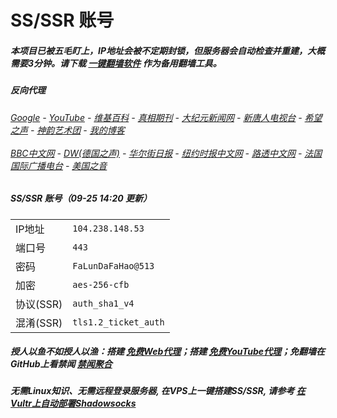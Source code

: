 # SS/SSR 账号 

##### 本项目已被五毛盯上，IP地址会被不定期封锁，但服务器会自动检查并重建，大概需要3分钟。请下载 [一键翻墙软件](https://github.com/gfw-breaker/nogfw/blob/master/README.md) 作为备用翻墙工具。

##### 反向代理
######  [Google](http://139.180.205.232:8888/search?q=425事件) - [YouTube](https://nogfw.the-youtube.win) - [维基百科](http://139.180.205.232:8100/wiki/喬高-麥塔斯調查報告) - [真相期刊](http://139.180.205.232:8300/display.aspx?category_id=3&zhuanti_id=2) - [大纪元新闻网](http://139.180.205.232:10080) - [新唐人电视台](http://139.180.205.232:8000) - [希望之声](http://139.180.205.232:8200) - [神韵艺术团](http://139.180.205.232:8000/xtr/gb/prog673.html) - [我的博客](http://139.180.205.232:10000/)<br/> <br/> [BBC中文网](http://139.180.205.232:9100/zhongwen/simp) - [DW(德国之声)](http://139.180.205.232:9200/zh/在线报导/s-9058?&zhongwen=simp) - [华尔街日报](http://139.180.205.232:9300) - [纽约时报中文网](http://139.180.205.232:9400) - [路透中文网](http://139.180.205.232:9500/) - [法国国际广播电台](http://139.180.205.232:9600/) - [美国之音](http://139.180.205.232:9700/) 

##### SS/SSR 账号（09-25 14:20 更新）
|||
|-|-|
|IP地址|`104.238.148.53`|
|端口号|`443` |
|密码|`FaLunDaFaHao@513`|  
|加密|`aes-256-cfb`|
|协议(SSR) |`auth_sha1_v4`|  
|混淆(SSR) |`tls1.2_ticket_auth`|  

##### 授人以鱼不如授人以渔：搭建 [免费Web代理](https://github.com/no-gfw/heroku-node-proxy#--end--)；搭建 [免费YouTube代理](https://github.com/gfw-breaker/you2php-heroku#--end--)；免翻墙在GitHub上看禁闻 [禁闻聚合](https://github.com/gfw-breaker/banned-news/blob/master/README.md)

##### 无需Linux知识、无需远程登录服务器, 在VPS上一键搭建SS/SSR, 请参考 [在Vultr上自动部署Shadowsocks](https://gfw-breaker.win/vultr%e9%83%a8%e7%bd%b2ss/) 
